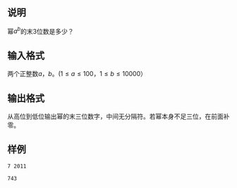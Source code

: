 <h2>说明</h2>

幂$a^b$的末$3$位数是多少？
<h2>输入格式</h2>

两个正整数$a$，$b$。($1≤a≤100$，$1≤b≤10000$）

<h2>输出格式</h2>

从高位到低位输出幂的末三位数字，中间无分隔符。若幂本身不足三位，在前面补零。

<h2>样例</h2>
<pre><code class="language-input1">7 2011</code></pre><pre><code class="language-output1">743</code></pre>
